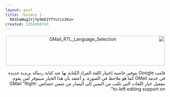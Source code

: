 ```yaml
---
layout: post
title: !binary |-
  R01haWwg2YjYp9mE2YTYutin2Ko=
created: 1258450743
---
```

<p style="direction: rtl; text-align: center;"><a href="http://www.flickr.com/photos/35968034@N06/4111220127/" title="GMail_RTL_Language_Selection by Yousef.Raffah.com, on Flickr"><img src="http://farm3.static.flickr.com/2704/4111220127_53fc2afe83.jpg" width="500" height="94" alt="GMail_RTL_Language_Selection" /></a><br /></p>
<p style="direction: rtl; text-align: right;">قامت Google بتوفير خاصية إختيار اللغة المراد الكتابة بها عند كتابة رسالة بريدية جديدة في خدمة GMail كما هو ملاحظ في الصورة. و أعتقد بأن هذا الخيار سيتوفر لمن يقوم بتفعيل خيار اللغات التي تكتب من اليمين إلى اليسار من ضمن خصائص GMail "Right-to-left editing support on"</p>
<p style="direction: rtl; text-align: right;"><br /></p>
